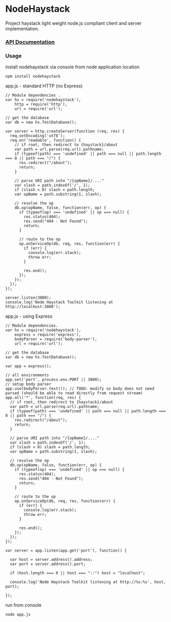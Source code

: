 # NodeHaystack

Project haystack light weight node.js compliant client and server implementation.

### [API Documentation](http://lynxspring.bitbucket.org/nodehaystack/)

### Usage

install nodehaystack via console from node application location

    npm install nodehaystack

app.js - standard HTTP (no Express)

    // Module dependencies .
    var hs = require('nodehaystack'),
        http = require('http'),
        url = require('url');

    // get the database
    var db = new hs.TestDatabase();

    var server = http.createServer(function (req, res) {
      req.setEncoding('utf8');
      req.on('readable', function() {
        // if root, then redirect to {haystack}/about
        var path = url.parse(req.url).pathname;
        if (typeof(path) === 'undefined' || path === null || path.length === 0 || path === "/") {
          res.redirect("/about");
          return;
        }

        // parse URI path into "/{opName}/...."
        var slash = path.indexOf('/', 1);
        if (slash < 0) slash = path.length;
        var opName = path.substring(1, slash);

        // resolve the op
        db.op(opName, false, function(err, op) {
          if (typeof(op) === 'undefined' || op === null) {
            res.status(404);
            res.send("404 - Not Found");
            return;
          }

          // route to the op
          op.onServiceOp(db, req, res, function(err) {
            if (err) {
              console.log(err.stack);
              throw err;
            }

            res.end();
          });
        });
      });
    });

    server.listen(3000);
    console.log('Node Haystack Toolkit listening at http://localhost:3000');

app.js - using Express

    // Module dependencies.
    var hs = require('nodehaystack'),
        express = require('express'),
        bodyParser = require('body-parser'),
        url = require('url');

    // get the database
    var db = new hs.TestDatabase();

    var app = express();

    // all environments
    app.set('port', process.env.PORT || 3000);
    // setup body parser
    app.use(bodyParser.text()); // TODO: modify so body does not need parsed (should be able to read directly from request stream)
    app.all('*', function(req, res) {
      // if root, then redirect to {haystack}/about
      var path = url.parse(req.url).pathname;
      if (typeof(path) === 'undefined' || path === null || path.length === 0 || path === "/") {
        res.redirect("/about");
        return;
      }

      // parse URI path into "/{opName}/...."
      var slash = path.indexOf('/', 1);
      if (slash < 0) slash = path.length;
      var opName = path.substring(1, slash);

      // resolve the op
      db.op(opName, false, function(err, op) {
        if (typeof(op) === 'undefined' || op === null) {
          res.status(404);
          res.send("404 - Not Found");
          return;
        }

        // route to the op
        op.onServiceOp(db, req, res, function(err) {
          if (err) {
            console.log(err.stack);
            throw err;
          }

          res.end();
        });
      });
    });

    var server = app.listen(app.get('port'), function() {

      var host = server.address().address;
      var port = server.address().port;

      if (host.length === 0 || host === "::") host = "localhost";

      console.log('Node Haystack Toolkit listening at http://%s:%s', host, port);

    });

run from console

    node app.js

